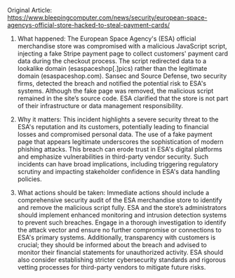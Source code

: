 Original Article: https://www.bleepingcomputer.com/news/security/european-space-agencys-official-store-hacked-to-steal-payment-cards/

1) What happened: The European Space Agency's (ESA) official merchandise store was compromised with a malicious JavaScript script, injecting a fake Stripe payment page to collect customers' payment card data during the checkout process. The script redirected data to a lookalike domain (esaspaceshop[.]pics) rather than the legitimate domain (esaspaceshop.com). Sansec and Source Defense, two security firms, detected the breach and notified the potential risk to ESA's systems. Although the fake page was removed, the malicious script remained in the site’s source code. ESA clarified that the store is not part of their infrastructure or data management responsibility.

2) Why it matters: This incident highlights a severe security threat to the ESA's reputation and its customers, potentially leading to financial losses and compromised personal data. The use of a fake payment page that appears legitimate underscores the sophistication of modern phishing attacks. This breach can erode trust in ESA's digital platforms and emphasize vulnerabilities in third-party vendor security. Such incidents can have broad implications, including triggering regulatory scrutiny and impacting stakeholder confidence in ESA's data handling policies.

3) What actions should be taken: Immediate actions should include a comprehensive security audit of the ESA merchandise store to identify and remove the malicious script fully. ESA and the store’s administrators should implement enhanced monitoring and intrusion detection systems to prevent such breaches. Engage in a thorough investigation to identify the attack vector and ensure no further compromise or connections to ESA's primary systems. Additionally, transparency with customers is crucial; they should be informed about the breach and advised to monitor their financial statements for unauthorized activity. ESA should also consider establishing stricter cybersecurity standards and rigorous vetting processes for third-party vendors to mitigate future risks.